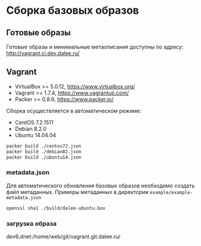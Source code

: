 # Сборка базовых образов

## Готовые образы

Готовые образы и минимальные метаописания доступны по адресу: http://vagrant.ci.dev.dalee.ru/

## Vagrant

 * VirtualBox >= 5.0.12, https://www.virtualbox.org/
 * Vagrant >= 1.7.4, https://www.vagrantup.com/
 * Packer >= 0.8.6, https://www.packer.io/

Сборка осуществляется в автоматическом режиме:

 * CentOS 7.2.1511
 * Debian 8.2.0
 * Ubuntu 14.04.04

```bash
packer build ./centos72.json
packer build ./debian82.json
packer build ./ubuntu14.json
```

### metadata.json

Для автоматического обновления базовых образов необходимо создать файл метаданных.
Примеры метаданных в директории `example/example-metadata.json`

```bash
openssl sha1 ./build/dalee-ubuntu.box
```

### загрузка образа

dev6.dnet:/home/web/git/vagrant.git.dalee.ru/
